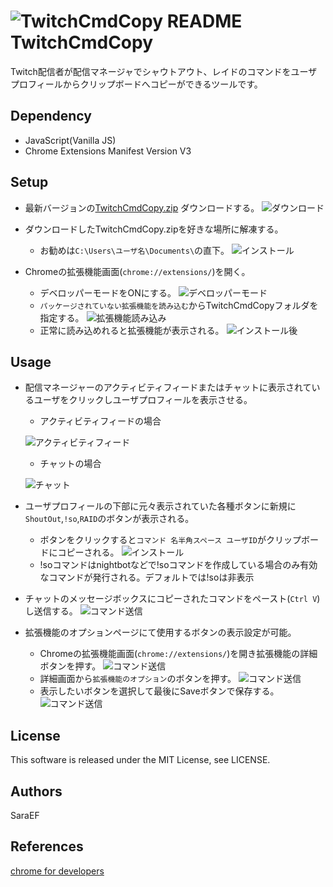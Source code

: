 # ![TwitchCmdCopy README](./images/icon/icon48.png) TwitchCmdCopy

Twitch配信者が配信マネージャでシャウトアウト、レイドのコマンドをユーザプロフィールからクリップボードへコピーができるツールです。

## Dependency

* JavaScript(Vanilla JS)
* Chrome Extensions Manifest Version V3

## Setup

* 最新バージョンの[TwitchCmdCopy.zip](https://github.com/saraefcat/TwitchCmdCopy/releases) ダウンロードする。
![ダウンロード](https://raw.githubusercontent.com/saraefcat/TwitchCmdCopy/orphan-doc//download_item.png)

* ダウンロードしたTwitchCmdCopy.zipを好きな場所に解凍する。
  * お勧めは`C:\Users\ユーザ名\Documents\`の直下。
![インストール](https://raw.githubusercontent.com/saraefcat/TwitchCmdCopy/orphan-doc//install_Dir.png)

* Chromeの拡張機能画面(`chrome://extensions/`)を開く。
  * デベロッパーモードをONにする。
![デベロッパーモード](https://raw.githubusercontent.com/saraefcat/TwitchCmdCopy/orphan-doc//chrome-extensions-dev-on.png)
  * `パッケージされていない拡張機能を読み込む`からTwitchCmdCopyフォルダを指定する。
![拡張機能読み込み](https://raw.githubusercontent.com/saraefcat/TwitchCmdCopy/orphan-doc//chrome-extensions-load.png)
  * 正常に読み込めれると拡張機能が表示される。
![インストール後](https://raw.githubusercontent.com/saraefcat/TwitchCmdCopy/orphan-doc//chrome-extensions-run.png)

## Usage

* 配信マネージャーのアクティビティフィードまたはチャットに表示されているユーザをクリックしユーザプロフィールを表示させる。
  * アクティビティフィードの場合

  ![アクティビティフィード](https://raw.githubusercontent.com/saraefcat/TwitchCmdCopy/orphan-doc//use-activity.png)
  * チャットの場合

  ![チャット](https://raw.githubusercontent.com/saraefcat/TwitchCmdCopy/orphan-doc//use-chat.png)

* ユーザプロフィールの下部に元々表示されていた各種ボタンに新規に`ShoutOut`,`!so`,`RAID`のボタンが表示される。
  * ボタンをクリックすると`コマンド 名半角スペース ユーザID`がクリップボードにコピーされる。
![インストール](https://raw.githubusercontent.com/saraefcat/TwitchCmdCopy/orphan-doc//use-userProfile.png)
  * !soコマンドはnightbotなどで!soコマンドを作成している場合のみ有効なコマンドが発行される。デフォルトでは!soは非表示

* チャットのメッセージボックスにコピーされたコマンドをペースト(`Ctrl V`)し送信する。
![コマンド送信](https://raw.githubusercontent.com/saraefcat/TwitchCmdCopy/orphan-doc//use-shoutout.png)

* 拡張機能のオプションページにて使用するボタンの表示設定が可能。

  * Chromeの拡張機能画面(`chrome://extensions/`)を開き拡張機能の詳細ボタンを押す。
![コマンド送信](https://raw.githubusercontent.com/saraefcat/TwitchCmdCopy/orphan-doc//setting-options.png)
  * 詳細画面から`拡張機能のオプション`のボタンを押す。
![コマンド送信](https://raw.githubusercontent.com/saraefcat/TwitchCmdCopy/orphan-doc//setting-options-open.png)
  * 表示したいボタンを選択して最後にSaveボタンで保存する。
![コマンド送信](https://raw.githubusercontent.com/saraefcat/TwitchCmdCopy/orphan-doc//setting-options-save.png)


## License

This software is released under the MIT License, see LICENSE.

## Authors

SaraEF

## References

[chrome for developers](https://developer.chrome.com/docs/extensions)
